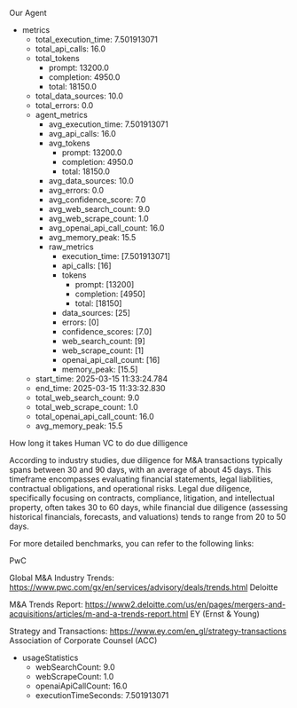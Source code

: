 Our Agent

- metrics
  - total_execution_time: 7.501913071
  - total_api_calls: 16.0
  - total_tokens
    - prompt: 13200.0
    - completion: 4950.0
    - total: 18150.0
  - total_data_sources: 10.0
  - total_errors: 0.0
  - agent_metrics
      - avg_execution_time: 7.501913071
      - avg_api_calls: 16.0
      - avg_tokens
        - prompt: 13200.0
        - completion: 4950.0
        - total: 18150.0
      - avg_data_sources: 10.0
      - avg_errors: 0.0
      - avg_confidence_score: 7.0
      - avg_web_search_count: 9.0
      - avg_web_scrape_count: 1.0
      - avg_openai_api_call_count: 16.0
      - avg_memory_peak: 15.5
      - raw_metrics
        - execution_time: [7.501913071]
        - api_calls: [16]
        - tokens
          - prompt: [13200]
          - completion: [4950]
          - total: [18150]
        - data_sources: [25]
        - errors: [0]
        - confidence_scores: [7.0]
        - web_search_count: [9]
        - web_scrape_count: [1]
        - openai_api_call_count: [16]
        - memory_peak: [15.5]
  - start_time: 2025-03-15 11:33:24.784
  - end_time: 2025-03-15 11:33:32.830
  - total_web_search_count: 9.0
  - total_web_scrape_count: 1.0
  - total_openai_api_call_count: 16.0
  - avg_memory_peak: 15.5
 


How long it takes Human VC to do due dilligence

According to industry studies, due diligence for M&A transactions typically spans between 30 and 90 days, with an average of about 45 days. This timeframe encompasses evaluating financial statements, legal liabilities, contractual obligations, and operational risks. Legal due diligence, specifically focusing on contracts, compliance, litigation, and intellectual property, often takes 30 to 60 days, while financial due diligence (assessing historical financials, forecasts, and valuations) tends to range from 20 to 50 days.

For more detailed benchmarks, you can refer to the following links:

PwC

Global M&A Industry Trends:
https://www.pwc.com/gx/en/services/advisory/deals/trends.html
Deloitte

M&A Trends Report:
https://www2.deloitte.com/us/en/pages/mergers-and-acquisitions/articles/m-and-a-trends-report.html
EY (Ernst & Young)

Strategy and Transactions:
https://www.ey.com/en_gl/strategy-transactions
Association of Corporate Counsel (ACC)
- usageStatistics
  - webSearchCount: 9.0
  - webScrapeCount: 1.0
  - openaiApiCallCount: 16.0
  - executionTimeSeconds: 7.501913071
